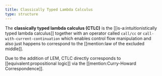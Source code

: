 ```yaml
---
title: Classically Typed Lambda Calculus
type: structure
---
```

The **classically typed lambda calculus (CTLC)** is the [[is-a:intuitionistically typed lambda calculus]] together with an operator called `call/cc`  or `call-with-current-continuation` which enables control flow manipulation and also just happens to correspond to the [[mention:law of the excluded middle]].

Due to the addition of LEM, CTLC directly corresponds to [[equivalent:propositional logic]] via the [[mention:Curry-Howard Correspondence]].
